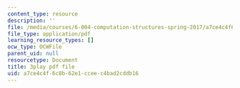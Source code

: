 ```yaml
---
content_type: resource
description: ''
file: /media/courses/6-004-computation-structures-spring-2017/a7ce4c4f6c8b62e1cceec4bad2cddb16_LiO-HMhxAtY.pdf
file_type: application/pdf
learning_resource_types: []
ocw_type: OCWFile
parent_uid: null
resourcetype: Document
title: 3play pdf file
uid: a7ce4c4f-6c8b-62e1-ccee-c4bad2cddb16
---
```

